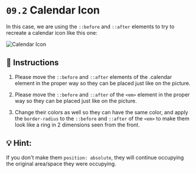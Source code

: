 # `09.2` Calendar Icon

In this case, we are using the `::before` and `::after` elements to try to recreate a calendar icon like this one:

![Calendar Icon](https://github.com/4GeeksAcademy/layouts-exercises/blob/master/.learn/assets/AlDLXvy.png?raw=true)

## 📝 Instructions

1. Please move the `::before` and `::after` elements of the .calendar element in the proper way so they can be placed just like on the picture.

2. Please move the `::before` and `::after` of the `<em>` element in the proper way so they can be placed just like on the picture.

3. Change their colors as well so they can have the same color, and apply the `border-radius` to the `::before` and `::after` of the `<em>` to make them look like a ring in 2 dimensions seen from the front.

## 💡 Hint: 

If you don't make them `position: absolute`, they will continue occupying the original area/space they were occupying.